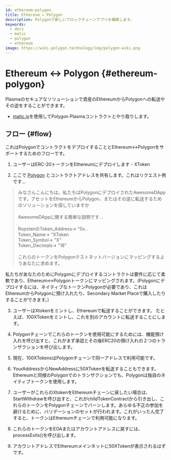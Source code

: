 ```yaml
---
id: ethereum-polygon
title: Ethereum ↔ Polygon
description: Polygonで新しいブロックチェーンアプリを構築します。
keywords:
  - docs
  - matic
  - polygon
  - ethereum
image: https://wiki.polygon.technology/img/polygon-wiki.png
---
```


# Ethereum ↔ Polygon {#ethereum-polygon}

Plasmaのセキュアなソリューションで資産のEthereumからPolygonへの転送やその逆をすることができます。
*  [matic.js](https://github.com/maticnetwork/matic.js)を使用してPolygon Plasmaコントラクトとやり取りします。

## フロー {#flow}
これはPolygonでコントラクトをデプロイすることとEthereum↔Polygonをサポートするためのフローです。

1. ユーザーはERC-20トークンをEthereumにデプロイします - XToken

2. ここで [Polygon](https://t.me/joinchat/HkoSvlDKW0qKs_kK4Ow0hQ) とコントラクトアドレスを共有します。これはリクエスト例です...

> みなさんこんにちは。私たちはPolygonにデプロイされたAwesomeDAppです。アセットをEthereumからPolygon、またはその逆に転送するためのソリューションを探していますか <br/><br/>
> AwesomeDAppに関する簡単な説明です...<br/><br/>
> RopstenのToken_Address-> "0x..<br/>
> Token_Name-> "XToken<br/>
> Token_Symbol-> "X"<br/>
> Token_Decimals-> "18"<br/><br/>
> これらのトークンをPolygonテストネットバージョンにマッピングするようあなたに求めます。<br/>

私たちがあなたのためにPolygonにデプロイするコントラクトは要件に応じて柔軟であり、Ethereum↔Polygonトークンにマッピングされます。(Polygonにデプロイするには、ネイティブなトークンPolygonが必要であり、これはEthereumからPolygonに預け入れたり、Secondary Market Placeで購入したりすることができます。)

3. ユーザーはXtokenをミントし、Ethereumで転送することができます。 たとえば、100XTokenをミントし、これを別のアカウントに転送することにします。

4. Polygonチェーンでこれらのトークンを使用可能にするためには、機能預け入れを呼び出すと、これがまず承認とその後ERC20の預け入れの２つのトランザクションを呼び出します。

5. 現在、100XTokensはPolygonチェーンで同一アドレスで利用可能です。

6. YourAddressからNewAddressに50XTokenを転送することもできます。Ethereumと同様のPolygonでのトランザクションでも、Polygonは独自のネイティブトークンを使用します。

7. ユーザーがこれらのXtokenをEthereumチェーンに戻したい場合は、StartWithdrawを呼び出すと、これがchildTokenContractから引き出し、これらのトークンをPolygonチェーンでバーンします。あらゆる不正の参加を避けるために、バリデーションのセットが行われます。これがいったん完了すると、トークンはEthereumチェーンで利用可能になります。

8. これらのトークンをEOAまたはアカウントアドレスに戻すには、processExits()を呼び出します。

9. アカウントアドレスでEthereumメインネットに50XTokenが表示されるはずです。
